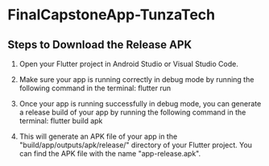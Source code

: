 # FinalCapstoneApp-TunzaTech

## Steps to Download the Release APK ##

1. Open your Flutter project in Android Studio or Visual Studio Code.

2. Make sure your app is running correctly in debug mode by running the following command in the terminal: flutter run

3. Once your app is running successfully in debug mode, you can generate a release build of your app by running the following command in the terminal: flutter build apk

4. This will generate an APK file of your app in the "build/app/outputs/apk/release/" directory of your Flutter project. You can find the  APK file with the name "app-release.apk".